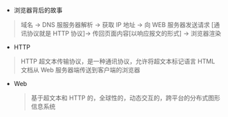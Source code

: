 - 浏览器背后的故事

> 域名 -> DNS 服服务器解析 -> 获取 IP 地址 -> 向 WEB 服务器发送请求 [通讯协议就是 HTTP 协议]-> 传回页面内容[以响应报文的形式] -> 浏览器渲染

- HTTP
> HTTP 超文本传输协议，是一种通讯协议，允许将超文本标记语言 HTML 文档从 Web 服务器端传送到客户端的浏览器

- Web
  > 基于超文本和 HTTP 的，全球性的，动态交互的，跨平台的分布式图形信息系统
